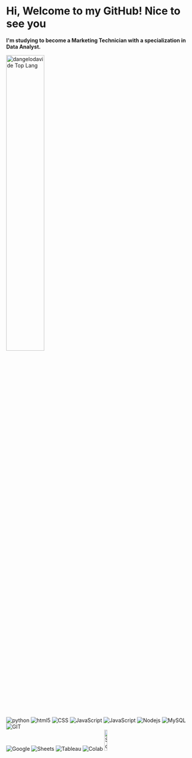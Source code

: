 <h1>Hi, Welcome to my GitHub! Nice to see you</h1>
<p><b>I'm studying to become a Marketing Technician with a specialization in Data Analyst.</b></p>
<img alt="dangelodavide Top Lang" width="45%" src="https://github-readme-stats.vercel.app/api/top-langs/?username=dangelodavide&layout=compact&theme=obscure">
<p>
  <img alt="python" src="https://img.shields.io/badge/Python-14354C?style=flat-square&logo=python&logoColor=white"/>
  <img alt="html5" src="https://img.shields.io/badge/-HTML5-E34F26?style=flat-square&logo=html5&logoColor=white"/>
  <img alt="CSS" src="https://img.shields.io/badge/-CSS-2196f3?style=flat-square&logo=css3&logoColor=white"/>
  <img alt="JavaScript" src="https://img.shields.io/badge/-JavaScript-f7e018?style=flat-square&logo=javascript&logoColor=black"/>
  <img alt="JavaScript" src="https://img.shields.io/badge/-PHP-7989c2?style=flat-square&logo=php&logoColor=white"/>
  <img alt="Nodejs" src="https://img.shields.io/badge/-Node.JS-43853d?style=flat-square&logo=Node.js&logoColor=white"/>
  <img alt="MySQL" src="https://img.shields.io/badge/-MySQL-00627b?style=flat-square&logo=mysql&logoColor=white"/>
  <img alt="GIT" src="https://img.shields.io/badge/GIT-E44C30?style=flat-square&logo=git&logoColor=white"/> <br>
  <img alt="Google" src="https://img.shields.io/badge/Google%20Analytics-E37400?flat-square&logo=google%20analytics&logoColor=white"/>
  <img alt="Sheets" src="https://img.shields.io/badge/Google%20Sheets-34A853?style=flat-square&logo=google-sheets&logoColor=white"/>
  <img alt="Tableau" src="https://img.shields.io/badge/Tableau-E97627?style=flat-square&logo=Tableau&logoColor=white"/>
  <img alt="Colab" src="https://img.shields.io/badge/Colab-F9AB00?style=flat-square&logo=googlecolab&color=525252"/>
  <img alt="Science" src="http://ForTheBadge.com/images/badges/built-with-science.svg" width="12%"/>
</p>
